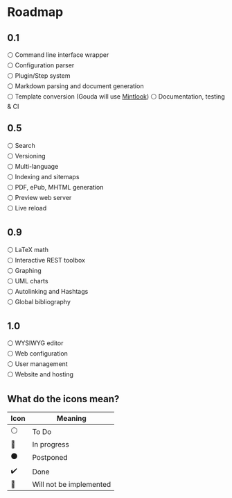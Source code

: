 # Roadmap
## 0.1
:white_circle:      Command line interface wrapper  
:white_circle:      Configuration parser  
:white_circle:      Plugin/Step system  
:white_circle:      Markdown parsing and document generation  
:white_circle:      Template conversion (Gouda will use [Mintlook](https://github.com/moqmar/mintlook-couscous))
:white_circle:      Documentation, testing & CI  
## 0.5
:white_circle:      Search  
:white_circle:      Versioning  
:white_circle:      Multi-language  
:white_circle:      Indexing and sitemaps  
:white_circle:      PDF, ePub, MHTML generation  
:white_circle:      Preview web server  
:white_circle:      Live reload  
## 0.9
:white_circle:      LaTeX math  
:white_circle:      Interactive REST toolbox  
:white_circle:      Graphing  
:white_circle:      UML charts  
:white_circle:      Autolinking and Hashtags  
:white_circle:      Global bibliography  
## 1.0
:white_circle:      WYSIWYG editor  
:white_circle:      Web configuration  
:white_circle:      User management  
:white_circle:      Website and hosting  

## What do the icons mean?
 Icon               | Meaning
--------------------|-------------------------
:white_circle:      | To Do  
:large_blue_circle: | In progress  
:black_circle:      | Postponed  
:heavy_check_mark:  | Done  
:red_circle:        | Will not be implemented
